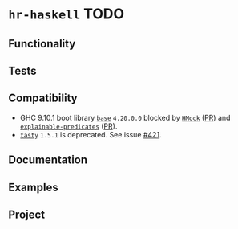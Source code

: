 # `hr-haskell` TODO

## Functionality

## Tests

## Compatibility

* GHC 9.10.1 boot library
  [`base`](https://hackage.haskell.org/package/base)
  `4.20.0.0` blocked by
  [`HMock`](https://hackage.haskell.org/package/HMock)
  ([PR](https://github.com/cdsmith/HMock/pull/36)) and
  [`explainable-predicates`](https://hackage.haskell.org/package/explainable-predicates)
  ([PR](https://github.com/cdsmith/explainable-predicates/pull/21)).
* [`tasty`](https://hackage.haskell.org/package/tasty)
  `1.5.1` is deprecated.  See issue
  [#421](https://github.com/UnkindPartition/tasty/issues/421).

## Documentation

## Examples

## Project
